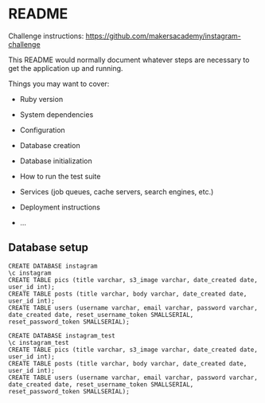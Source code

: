# README

Challenge instructions: https://github.com/makersacademy/instagram-challenge

This README would normally document whatever steps are necessary to get the
application up and running.

Things you may want to cover:

* Ruby version

* System dependencies

* Configuration

* Database creation

* Database initialization

* How to run the test suite

* Services (job queues, cache servers, search engines, etc.)

* Deployment instructions

* ...

## Database setup
```
CREATE DATABASE instagram
\c instagram
CREATE TABLE pics (title varchar, s3_image varchar, date_created date, user_id int);
CREATE TABLE posts (title varchar, body varchar, date_created date, user_id int);
CREATE TABLE users (username varchar, email varchar, password varchar, date_created date, reset_username_token SMALLSERIAL, reset_password_token SMALLSERIAL);

CREATE DATABASE instagram_test
\c instagram_test
CREATE TABLE pics (title varchar, s3_image varchar, date_created date, user_id int);
CREATE TABLE posts (title varchar, body varchar, date_created date, user_id int);
CREATE TABLE users (username varchar, email varchar, password varchar, date_created date, reset_username_token SMALLSERIAL, reset_password_token SMALLSERIAL);
```
